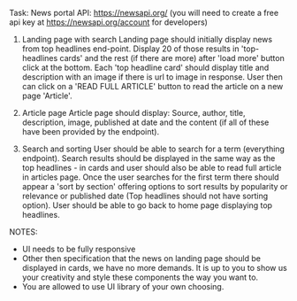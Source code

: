 Task: News portal
API: https://newsapi.org/ (you will need  to create a free api key at https://newsapi.org/account for developers)

1. Landing page with search
Landing page should initially display news from top headlines end-point.
Display 20 of those results in 'top-headlines cards' and the rest (if there are more) after 'load more' button click at the bottom.
Each 'top headline card' should display title and description with an image if there is url to image in response. User then can click on a 'READ FULL ARTICLE' button to read the article on a new page 'Article'.


2. Article page
Article page should display:
Source, author, title, description, image, published at date and the content (if all of these have been provided by the endpoint).


3. Search and sorting
User should be able to search for a term (everything endpoint).
Search results should be displayed in the same way as the top headlines - in cards and user should also be able to read full article in articles page.
Once the user searches for the first term there should appear a 'sort by section' offering options to sort results by popularity or relevance or published date (Top headlines should not have sorting option).
User should be able to go back to home page displaying top headlines.

NOTES:
- UI needs to be fully responsive
- Other then specification that the news on landing page should be displayed in cards, we have no more demands. It is up to you to show us your creativity and style these components the way you want to.
- You are allowed to use UI library of your own choosing.
